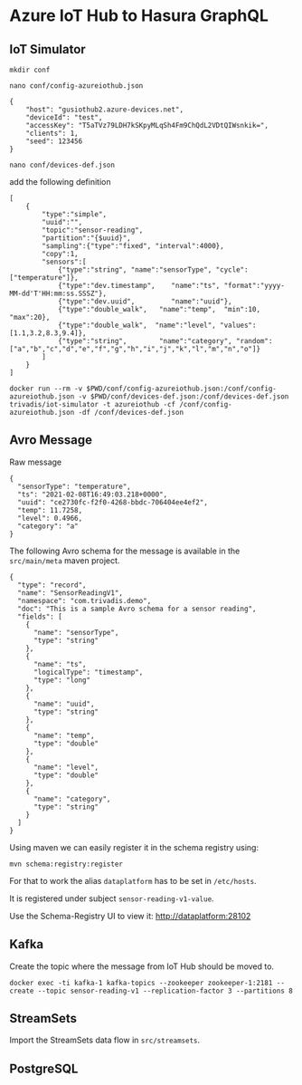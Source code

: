 # Azure IoT Hub to Hasura GraphQL

## IoT Simulator

```
mkdir conf
```

```
nano conf/config-azureiothub.json
```

```
{
	"host": "gusiothub2.azure-devices.net",
	"deviceId": "test",
	"accessKey": "T5aTVz79LDH7kSKpyMLqSh4Fm9ChQdL2VDtQIWsnkik=",
	"clients": 1,
	"seed": 123456
}
```

```
nano conf/devices-def.json
```

add the following definition

```
[
    {
        "type":"simple",
        "uuid":"",
        "topic":"sensor-reading",
        "partition":"{$uuid}",
        "sampling":{"type":"fixed", "interval":4000},
        "copy":1,
        "sensors":[
            {"type":"string", "name":"sensorType", "cycle":["temperature"]},
            {"type":"dev.timestamp",    "name":"ts", "format":"yyyy-MM-dd'T'HH:mm:ss.SSSZ"},
            {"type":"dev.uuid",         "name":"uuid"},
            {"type":"double_walk",   "name":"temp",  "min":10, "max":20},
            {"type":"double_walk",  "name":"level", "values": [1.1,3.2,8.3,9.4]},
            {"type":"string",        "name":"category", "random": ["a","b","c","d","e","f","g","h","i","j","k","l","m","n","o"]}
        ]
    }
]
```

```
docker run --rm -v $PWD/conf/config-azureiothub.json:/conf/config-azureiothub.json -v $PWD/conf/devices-def.json:/conf/devices-def.json trivadis/iot-simulator -t azureiothub -cf /conf/config-azureiothub.json -df /conf/devices-def.json
```

## Avro Message

Raw message

```
{
  "sensorType": "temperature",
  "ts": "2021-02-08T16:49:03.218+0000",
  "uuid": "ce2730fc-f2f0-4268-bbdc-706404ee4ef2",
  "temp": 11.7258,
  "level": 0.4966,
  "category": "a"
}
```

The following Avro schema for the message is available in the `src/main/meta` maven project. 

```
{
  "type": "record",
  "name": "SensorReadingV1",
  "namespace": "com.trivadis.demo",
  "doc": "This is a sample Avro schema for a sensor reading",
  "fields": [
    {
      "name": "sensorType",
      "type": "string"
    },
    {
      "name": "ts",
      "logicalType": "timestamp",
      "type": "long"
    },
    {
      "name": "uuid",
      "type": "string"
    },
    {
      "name": "temp",
      "type": "double"
    },
    {
      "name": "level",
      "type": "double"
    },
    {
      "name": "category",
      "type": "string"
    }
  ]
}
```

Using maven we can easily register it in the schema registry using: 

```
mvn schema:registry:register
```

For that to work the alias `dataplatform` has to be set in `/etc/hosts`.

It is registered under subject `sensor-reading-v1-value`.

Use the Schema-Registry UI to view it: <http://dataplatform:28102>

## Kafka

Create the topic where the message from IoT Hub should be moved to.

```
docker exec -ti kafka-1 kafka-topics --zookeeper zookeeper-1:2181 --create --topic sensor-reading-v1 --replication-factor 3 --partitions 8 
```

## StreamSets


Import the StreamSets data flow in `src/streamsets`.

## PostgreSQL


